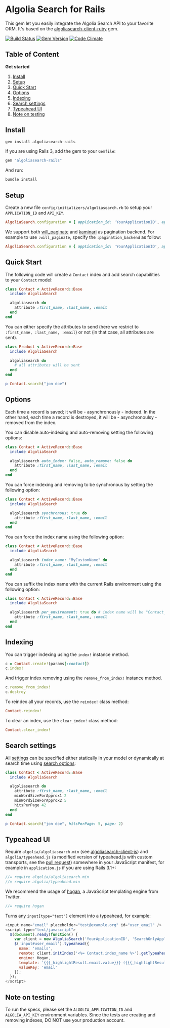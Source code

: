 Algolia Search for Rails
==================

This gem let you easily integrate the Algolia Search API to your favorite ORM. It's based on the [algoliasearch-client-ruby](https://github.com/algolia/algoliasearch-client-ruby) gem.

[![Build Status](https://travis-ci.org/algolia/algoliasearch-rails.png?branch=master)](https://travis-ci.org/algolia/algoliasearch-rails) [![Gem Version](https://badge.fury.io/rb/algoliasearch-rails.png)](http://badge.fury.io/rb/algoliasearch-rails) [![Code Climate](https://codeclimate.com/github/algolia/algoliasearch-rails.png)](https://codeclimate.com/github/algolia/algoliasearch-rails)


Table of Content
-------------
**Get started**

1. [Install](#install)
1. [Setup](#setup)
1. [Quick Start](#quick-start)
1. [Options](#options)
1. [Indexing](#indexing)
1. [Search settings](#search-settings)
1. [Typeahead UI](#typeahead-ui)
1. [Note on testing](#note-on-testing)

Install
-------------

```sh
gem install algoliasearch-rails
```

If you are using Rails 3, add the gem to your <code>Gemfile</code>:

```ruby
gem "algoliasearch-rails"
```

And run:

```sh
bundle install
```

Setup
-------------
Create a new file <code>config/initializers/algoliasearch.rb</code> to setup your <code>APPLICATION_ID</code> and <code>API_KEY</code>.


```ruby
AlgoliaSearch.configuration = { application_id: 'YourApplicationID', api_key: 'YourAPIKey' }
```

We support both [will_paginate](https://github.com/mislav/will_paginate) and [kaminari](https://github.com/amatsuda/kaminari) as pagination backend. For example to use <code>:will_paginate</code>, specify the <code>:pagination_backend</code> as follow:

```ruby
AlgoliaSearch.configuration = { application_id: 'YourApplicationID', api_key: 'YourAPIKey', pagination_backend: :will_paginate }
```

Quick Start
-------------

The following code will create a <code>Contact</code> index and add search capabilities to your <code>Contact</code> model:

```ruby
class Contact < ActiveRecord::Base
  include AlgoliaSearch

  algoliasearch do
    attribute :first_name, :last_name, :email
  end
end
```

You can either specify the attributes to send (here we restrict to <code>:first_name, :last_name, :email</code>) or not (in that case, all attributes are sent).

```ruby
class Product < ActiveRecord::Base
  include AlgoliaSearch

  algoliasearch do
    # all attributes will be sent
  end
end
```

```ruby
p Contact.search("jon doe")
```

Options
----------

Each time a record is saved; it will be - asynchronously - indexed. In the other hand, each time a record is destroyed, it will be - asynchronoulsy - removed from the index.

You can disable auto-indexing and auto-removing setting the following options:

```ruby
class Contact < ActiveRecord::Base
  include AlgoliaSearch

  algoliasearch auto_index: false, auto_remove: false do
    attribute :first_name, :last_name, :email
  end
end
```

You can force indexing and removing to be synchronous by setting the following option:

```ruby
class Contact < ActiveRecord::Base
  include AlgoliaSearch

  algoliasearch synchronous: true do
    attribute :first_name, :last_name, :email
  end
end
```

You can force the index name using the following option:

```ruby
class Contact < ActiveRecord::Base
  include AlgoliaSearch

  algoliasearch index_name: "MyCustomName" do
    attribute :first_name, :last_name, :email
  end
end
```

You can suffix the index name with the current Rails environment using the following option:

```ruby
class Contact < ActiveRecord::Base
  include AlgoliaSearch

  algoliasearch per_environment: true do # index name will be "Contact_#{Rails.env}"
    attribute :first_name, :last_name, :email
  end
end
```

Indexing
---------

You can trigger indexing using the <code>index!</code> instance method.

```ruby
c = Contact.create!(params[:contact])
c.index!
```

And trigger index removing using the <code>remove_from_index!</code> instance method.

```ruby
c.remove_from_index!
c.destroy
```

To reindex all your records, use the <code>reindex!</code> class method:

```ruby
Contact.reindex!
```

To clear an index, use the <code>clear_index!</code> class method:

```ruby
Contact.clear_index!
```


Search settings
----------

All [settings](https://github.com/algolia/algoliasearch-client-ruby#index-settings) can be specified either statically in your model or dynamically at search time using [search options](https://github.com/algolia/algoliasearch-client-ruby#search):

```ruby
class Contact < ActiveRecord::Base
  include AlgoliaSearch

  algoliasearch do
    attribute :first_name, :last_name, :email
    minWordSizeForApprox1 2
    minWordSizeForApprox2 5
    hitsPerPage 42
  end
end
```

```ruby
p Contact.search("jon doe", hitsPerPage: 5, page: 2)
```

Typeahead UI
-------------

Require ```algolia/algoliasearch.min``` (see [algoliasearch-client-js](https://github.com/algolia/algoliasearch-client-js)) and ```algolia/typeahead.js``` (a modified version of typeahead.js with custom transports, see the [pull request](https://github.com/twitter/typeahead.js/pull/473)) somewhere in your JavaScript manifest, for example in ```application.js``` if you are using Rails 3.1+:

```javascript
//= require algolia/algoliasearch.min
//= require algolia/typeahead.min
```

We recommend the usage of [hogan](http://twitter.github.io/hogan.js/), a JavaScript templating engine from Twitter.

```javascript
//= require hogan
```

Turns any ```input[type="text"]``` element into a typeahead, for example:

```javascript
<input name="email" placeholder="test@example.org" id="user_email" />
<script type="text/javascript">
  $(document).ready(function() {
    var client = new AlgoliaSearch('YourApplicationID', 'SearchOnlyApplicationKey');
    $('input#user_email').typeahead({
      name: 'emails',
      remote: client.initIndex('<%= Contact.index_name %>').getTypeaheadTransport(),
      engine: Hogan,
      template: '{{{_highlightResult.email.value}}} ({{{_highlightResult.first_name.value}}} {{{_highlightResult.last_name.value}}})',
      valueKey: 'email'
    });
  });
</script>
```


Note on testing
-----------------

To run the specs, please set the <code>ALGOLIA_APPLICATION_ID</code> and <code>ALGOLIA_API_KEY</code> environment variables. Since the tests are creating and removing indexes, DO NOT use your production account.
